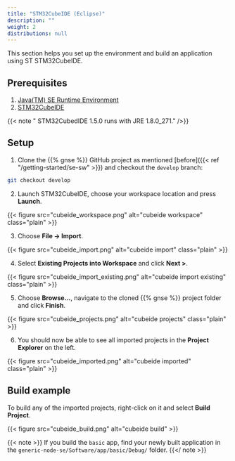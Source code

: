 ```yaml
---
title: "STM32CubeIDE (Eclipse)"
description: ""
weight: 2
distributions: null
---
```


This section helps you set up the environment and build an application using ST STM32CubeIDE.

<!--more-->

## Prerequisites

1. [Java(TM) SE Runtime Environment](https://www.oracle.com/java/technologies/javase-jre8-downloads.html)
2. [STM32CubeIDE](https://www.st.com/en/development-tools/stm32cubeide.html)

{{< note " STM32CubedIDE 1.5.0 runs with JRE 1.8.0_271." />}}

## Setup

1. Clone the {{% gnse %}} GitHub project as mentioned [before]({{< ref "/getting-started/se-sw" >}}) and checkout the `develop` branch:

```bash
git checkout develop
```

2. Launch STM32CubeIDE, choose your workspace location and press **Launch**.

{{< figure src="cubeide_workspace.png" alt="cubeide workspace" class="plain" >}}

3. Choose **File &#8594; Import**.

{{< figure src="cubeide_import.png" alt="cubeide import" class="plain" >}}

4. Select **Existing Projects into Workspace** and click **Next >**.

{{< figure src="cubeide_import_existing.png" alt="cubeide import existing" class="plain" >}}

5. Choose **Browse...**, navigate to the cloned {{% gnse %}} project folder and click **Finish**.

{{< figure src="cubeide_projects.png" alt="cubeide projects" class="plain" >}}

6. You should now be able to see all imported projects in the **Project Explorer** on the left. 

{{< figure src="cubeide_imported.png" alt="cubeide imported" class="plain" >}}

## Build example

To build any of the imported projects, right-click on it and select **Build Project**.

{{< figure src="cubeide_build.png" alt="cubeide build" >}}

{{< note >}} If you build the `basic` app, find your newly built application in the `generic-node-se/Software/app/basic/Debug/` folder. {{</ note >}}
